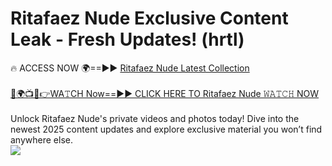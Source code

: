 # Ritafaez Nude Exclusive Content Leak - Fresh Updates! (hrtl)

🔥 ACCESS NOW 🌍==►► <a href="https://tinyurl.com/yc657z5k" rel="nofollow">Ritafaez Nude Latest Collection</a>
<br><br>
[🔴🌍📺📱👉WA𝚃CH Now==►► CLICK HERE TO Ritafaez Nude 𝚆𝙰𝚃𝙲𝙷 NOW](https://tinyurl.com/yc657z5k)
<br><br>
Unlock Ritafaez Nude's private videos and photos today! Dive into the newest 2025 content updates and explore exclusive material you won’t find anywhere else.
<br>
<a href="https://tinyurl.com/yc657z5k" rel="nofollow" data-target="animated-image.originalLink"><img src="https://camo.githubusercontent.com/8a4f000d20f83aca3bf7ec5f350d767afa0574a8a352519fd8cfa583a6f93a33/68747470733a2f2f692e696d6775722e636f6d2f644a486b345a712e676966" data-canonical-src="https://i.imgur.com/dJHk4Zq.gif" style="max-width: 100%; display: inline-block;" data-target="animated-image.originalImage"></a>
<br>
